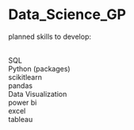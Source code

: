 # Data_Science_GP

planned skills to develop: 

<br /> SQL
<br /> Python (packages)
<br />  scikitlearn
<br />  pandas
<br /> Data Visualization
<br />  power bi
<br />  excel
<br />  tableau
